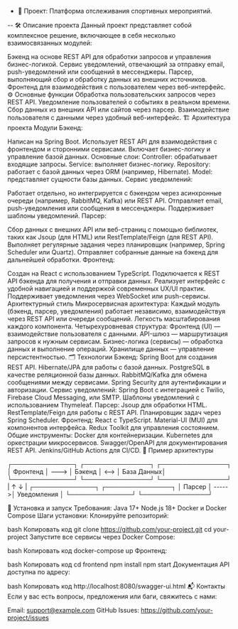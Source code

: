 - 📘 Проект: Платформа отслеживания спортивных мероприятий.

-- 🛠️ Описание проекта
Данный проект представляет собой комплексное решение, включающее в себя несколько взаимосвязанных модулей:

Бэкенд на основе REST API для обработки запросов и управления бизнес-логикой.
Сервис уведомлений, отвечающий за отправку email, push-уведомлений или сообщений в мессенджеры.
Парсер, выполняющий сбор и обработку данных из внешних источников.
Фронтенд для взаимодействия с пользователем через веб-интерфейс.
⚙️ Основные функции
Обработка пользовательских запросов через REST API.
Уведомление пользователей о событиях в реальном времени.
Сбор данных из внешних API или сайтов через парсер.
Взаимодействие пользователя с данными через удобный веб-интерфейс.
🏗️ Архитектура проекта
Модули
Бэкенд:

Написан на Spring Boot.
Использует REST API для взаимодействия с фронтендом и сторонними сервисами.
Включает бизнес-логику и управление базой данных.
Основные слои:
Controller: обрабатывает входящие запросы.
Service: выполняет бизнес-логику.
Repository: работает с базой данных через ORM (например, Hibernate).
Model: представляет сущности базы данных.
Сервис уведомлений:

Работает отдельно, но интегрируется с бэкендом через асинхронные очереди (например, RabbitMQ, Kafka) или REST API.
Отправляет email, push-уведомления или сообщения в мессенджеры.
Поддерживает шаблоны уведомлений.
Парсер:

Сбор данных с внешних API или веб-страниц с помощью библиотек, таких как Jsoup (для HTML) или RestTemplate/Feign (для REST API).
Выполняет регулярные задания через планировщик (например, Spring Scheduler или Quartz).
Отправляет собранные данные на бэкенд для дальнейшей обработки.
Фронтенд:

Создан на React с использованием TypeScript.
Подключается к REST API бэкенда для получения и отправки данных.
Реализует интерфейс с удобной навигацией и поддержкой современных UX/UI практик.
Поддерживает уведомления через WebSocket или push-сервисы.
Архитектурный стиль
Микросервисная архитектура:
Каждый модуль (бэкенд, парсер, уведомления) работает независимо, взаимодействуя через REST API или очереди сообщений.
Легкость масштабирования каждого компонента.
Четырехуровневая структура:
Фронтенд (UI) — взаимодействие пользователя с данными.
API-шлюз — маршрутизация запросов к нужным сервисам.
Бизнес-логика (сервисы) — обработка данных и выполнение операций.
Хранилище данных — управление персистентностью.
🗂️ Технологии
Бэкенд:
Spring Boot для создания REST API.
Hibernate/JPA для работы с базой данных.
PostgreSQL в качестве реляционной базы данных.
RabbitMQ/Kafka для обмена сообщениями между сервисами.
Spring Security для аутентификации и авторизации.
Сервис уведомлений:
Spring Boot с интеграцией с Twilio, Firebase Cloud Messaging, или SMTP.
Шаблоны уведомлений с использованием Thymeleaf.
Парсер:
Jsoup для обработки HTML.
RestTemplate/Feign для работы с REST API.
Планировщик задач через Spring Scheduler.
Фронтенд:
React с TypeScript.
Material-UI (MUI) для компонентов интерфейса.
Redux Toolkit для управления состоянием.
Общие инструменты:
Docker для контейнеризации.
Kubernetes для оркестрации микросервисов.
Swagger/OpenAPI для документирования REST API.
Jenkins/GitHub Actions для CI/CD.
📖 Пример архитектуры

┌──────────────┐      ┌───────────────┐       ┌───────────────┐
│   Фронтенд   │ ---> │    Бэкенд     │ <-->  │    База Данных│
└──────────────┘      └───────────────┘       └───────────────┘
       |                      ↑
       ↓                      |
┌──────────────┐        ┌───────────────┐
│    Парсер     │ ----->│  Уведомления  │
└──────────────┘        └───────────────┘

🚀 Установка и запуск
Требования:
Java 17+
Node.js 18+
Docker и Docker Compose
Шаги установки:
Клонируйте репозиторий:

bash
Копировать код
git clone https://github.com/your-project.git
cd your-project
Запустите все сервисы через Docker Compose:

bash
Копировать код
docker-compose up
Фронтенд:

bash
Копировать код
cd frontend
npm install
npm start
Документация API доступна по адресу:

bash
Копировать код
http://localhost:8080/swagger-ui.html
📬 Контакты
Если у вас есть вопросы, предложения или баги, свяжитесь с нами:

Email: support@example.com
GitHub Issues: https://github.com/your-project/issues